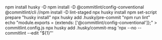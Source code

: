 npm install husky -D
npm install -D @commitlint/config-conventional @commitlint/cli
//npm install -D lint-staged
npx husky install
npm set-script prepare "husky install"
npx husky add .husky/pre-commit "npm run lint"
echo "module.exports = {extends: ['@commitlint/config-conventional']};" > commitlint.config.js
npx husky add .husky/commit-msg 'npx --no -- commitlint --edit "${1}"'